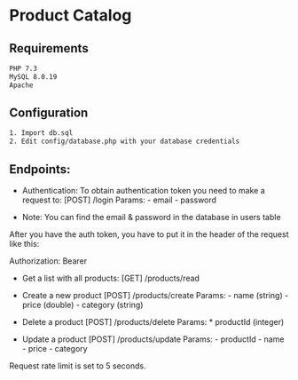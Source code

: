 # Product Catalog

## Requirements

```bash
PHP 7.3
MySQL 8.0.19
Apache
```

## Configuration
```bash
1. Import db.sql
2. Edit config/database.php with your database credentials
```

## Endpoints:

* Authentication:
To obtain authentication token you need to make a request to:
[POST] /login
    Params:
        - email
        - password

* Note: You can find the email & password in the database in users table

After you have the auth token, you have to put it in the header of the request like this:

Authorization: Bearer <token>

* Get a list with all products:
[GET] /products/read

* Create a new product
[POST] /products/create
    Params:
        - name (string)
        - price (double)
        - category (string)

* Delete a product
[POST] /products/delete
    Params:
        * productId (integer)

* Update a product
[POST] /products/update
    Params:
        - productId
        - name
        - price
        - category

Request rate limit is set to 5 seconds. 
